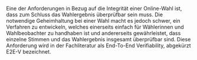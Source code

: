 Eine der Anforderungen in Bezug auf die Integrität einer Online-Wahl ist, dass zum Schluss das Wahlergebnis überprüfbar sein muss. Die notwendige Geheimhaltung bei einer Wahl macht es jedoch schwer, ein Verfahren zu entwickeln, welches einerseits einfach für Wählerinnen und Wahlbeobachter zu handhaben ist und andererseits gewährleistet, dass einzelne Stimmen und das Wahlergebnis insgesamt überprüfbar sind. Diese Anforderung wird in der Fachliteratur als End-To-End Verifiability, abgekürzt E2E-V bezeichnet.
